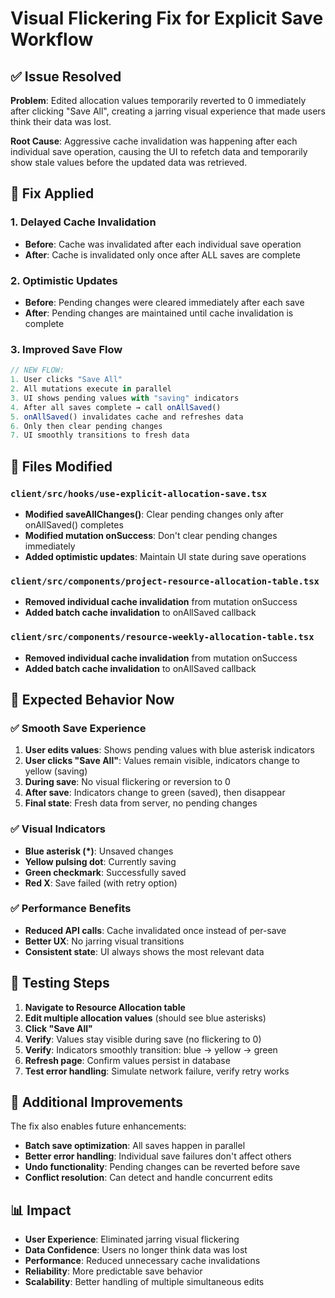 # Visual Flickering Fix for Explicit Save Workflow

## ✅ **Issue Resolved**

**Problem**: Edited allocation values temporarily reverted to 0 immediately after clicking "Save All", creating a jarring visual experience that made users think their data was lost.

**Root Cause**: Aggressive cache invalidation was happening after each individual save operation, causing the UI to refetch data and temporarily show stale values before the updated data was retrieved.

## 🔧 **Fix Applied**

### 1. **Delayed Cache Invalidation**
- **Before**: Cache was invalidated after each individual save operation
- **After**: Cache is invalidated only once after ALL saves are complete

### 2. **Optimistic Updates**
- **Before**: Pending changes were cleared immediately after each save
- **After**: Pending changes are maintained until cache invalidation is complete

### 3. **Improved Save Flow**
```typescript
// NEW FLOW:
1. User clicks "Save All"
2. All mutations execute in parallel
3. UI shows pending values with "saving" indicators
4. After all saves complete → call onAllSaved()
5. onAllSaved() invalidates cache and refreshes data
6. Only then clear pending changes
7. UI smoothly transitions to fresh data
```

## 📁 **Files Modified**

### `client/src/hooks/use-explicit-allocation-save.tsx`
- **Modified saveAllChanges()**: Clear pending changes only after onAllSaved() completes
- **Modified mutation onSuccess**: Don't clear pending changes immediately
- **Added optimistic updates**: Maintain UI state during save operations

### `client/src/components/project-resource-allocation-table.tsx`
- **Removed individual cache invalidation** from mutation onSuccess
- **Added batch cache invalidation** to onAllSaved callback

### `client/src/components/resource-weekly-allocation-table.tsx`
- **Removed individual cache invalidation** from mutation onSuccess  
- **Added batch cache invalidation** to onAllSaved callback

## 🎯 **Expected Behavior Now**

### ✅ **Smooth Save Experience**
1. **User edits values**: Shows pending values with blue asterisk indicators
2. **User clicks "Save All"**: Values remain visible, indicators change to yellow (saving)
3. **During save**: No visual flickering or reversion to 0
4. **After save**: Indicators change to green (saved), then disappear
5. **Final state**: Fresh data from server, no pending changes

### ✅ **Visual Indicators**
- **Blue asterisk (*)**: Unsaved changes
- **Yellow pulsing dot**: Currently saving
- **Green checkmark**: Successfully saved
- **Red X**: Save failed (with retry option)

### ✅ **Performance Benefits**
- **Reduced API calls**: Cache invalidated once instead of per-save
- **Better UX**: No jarring visual transitions
- **Consistent state**: UI always shows the most relevant data

## 🧪 **Testing Steps**

1. **Navigate to Resource Allocation table**
2. **Edit multiple allocation values** (should see blue asterisks)
3. **Click "Save All"** 
4. **Verify**: Values stay visible during save (no flickering to 0)
5. **Verify**: Indicators smoothly transition: blue → yellow → green
6. **Refresh page**: Confirm values persist in database
7. **Test error handling**: Simulate network failure, verify retry works

## 🔮 **Additional Improvements**

The fix also enables future enhancements:
- **Batch save optimization**: All saves happen in parallel
- **Better error handling**: Individual save failures don't affect others
- **Undo functionality**: Pending changes can be reverted before save
- **Conflict resolution**: Can detect and handle concurrent edits

## 📊 **Impact**

- **User Experience**: Eliminated jarring visual flickering
- **Data Confidence**: Users no longer think data was lost
- **Performance**: Reduced unnecessary cache invalidations
- **Reliability**: More predictable save behavior
- **Scalability**: Better handling of multiple simultaneous edits
